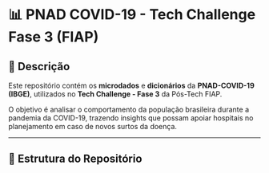 # 📊 PNAD COVID-19 - Tech Challenge Fase 3 (FIAP)

## 📌 Descrição
Este repositório contém os **microdados** e **dicionários** da **PNAD-COVID-19 (IBGE)**, utilizados no **Tech Challenge - Fase 3** da Pós-Tech FIAP.  

O objetivo é analisar o comportamento da população brasileira durante a pandemia da COVID-19, trazendo insights que possam apoiar hospitais no planejamento em caso de novos surtos da doença.  

---

## 📂 Estrutura do Repositório
